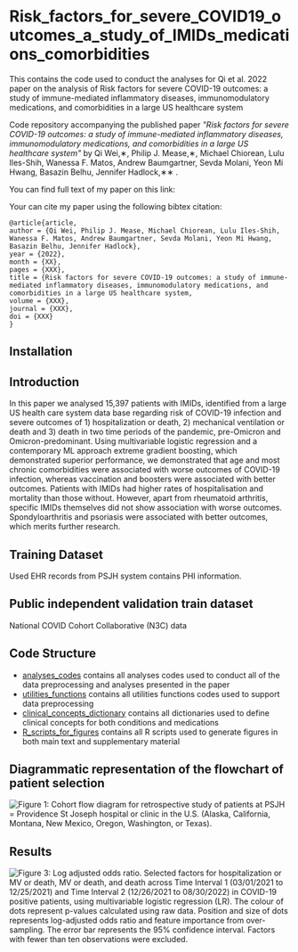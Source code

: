 # Risk_factors_for_severe_COVID19_outcomes_a_study_of_IMIDs_medications_comorbidities

This contains the code used to conduct the analyses for Qi et al. 2022 paper on the analysis of Risk factors for severe COVID-19 outcomes: a study of immune-mediated inflammatory diseases, immunomodulatory medications, and comorbidities in a large US healthcare system

Code repository accompanying the published paper *"Risk factors for severe COVID-19 outcomes: a study of immune-mediated inflammatory diseases, immunomodulatory medications, and comorbidities in a large US healthcare system"* by Qi Wei,∗, Philip J. Mease,∗, Michael Chiorean, Lulu Iles-Shih, Wanessa F. Matos, Andrew Baumgartner, Sevda Molani, Yeon Mi Hwang, Basazin Belhu, Jennifer Hadlock,∗∗ *<Jornual name>*.

You can find full text of my paper on this link: <DOI link>

Your can cite my paper using the following bibtex citation:
```
@article{article,
author = {Qi Wei, Philip J. Mease, Michael Chiorean, Lulu Iles-Shih, Wanessa F. Matos, Andrew Baumgartner, Sevda Molani, Yeon Mi Hwang, Basazin Belhu, Jennifer Hadlock},
year = {2022},
month = {XX},
pages = {XXX},
title = {Risk factors for severe COVID-19 outcomes: a study of immune-mediated inflammatory diseases, immunomodulatory medications, and comorbidities in a large US healthcare system,
volume = {XXX},
journal = {XXX},
doi = {XXX}
}
```

## Installation

## Introduction
In this paper we analysed 15,397 patients with IMIDs, identified from a large US health care system data base regarding risk of COVID-19 infection and severe outcomes of 1) hospitalization or death, 2) mechanical ventilation or death and 3) death in two time periods of the pandemic, pre-Omicron and Omicron-predominant. Using multivariable logistic regression and a contemporary ML approach extreme gradient boosting, which demonstrated superior performance, we demonstrated that age and most chronic comorbidities were associated with worse outcomes of COVID-19 infection, whereas vaccination and boosters were associated with better outcomes. Patients with IMIDs had higher rates of hospitalisation and mortality than those without. However, apart from rheumatoid arthritis, specific IMIDs themselves did not show association with worse outcomes. Spondyloarthritis and psoriasis were associated with better outcomes, which merits further research. 

## Training Dataset
Used EHR records from PSJH system contains PHI information.

## Public independent validation train dataset
National COVID Cohort Collaborative (N3C) data

## Code Structure
* [analyses_codes](https://github.com/Qi-ISB/Risk_factors_for_severe_COVID19_outcomes_a_study_of_IMIDs_medications_comorbidities/tree/main/analyses_codes) contains all analyses codes used to conduct all of the data preprocessing and analyses presented in the paper
* [utilities_functions](https://github.com/Qi-ISB/Risk_factors_for_severe_COVID19_outcomes_a_study_of_IMIDs_medications_comorbidities/tree/main/utilities_functions) contains all utilities functions codes used to support data preprocessing
* [clinical_concepts_dictionary](https://github.com/Qi-ISB/Risk_factors_for_severe_COVID19_outcomes_a_study_of_IMIDs_medications_comorbidities/tree/main/clinical_concepts_dictionary) contains all dictionaries used to define clinical concepts for both conditions and medications
* [R_scripts_for_figures](https://github.com/Qi-ISB/Risk_factors_for_severe_COVID19_outcomes_a_study_of_IMIDs_medications_comorbidities/tree/main/R_scripts_for_figures) contains all R scripts used to generate figures in both main text and supplementary material

## Diagrammatic representation of the flowchart of patient selection
![Figure 1: Cohort flow diagram for retrospective study of patients at PSJH = Providence St Joseph hospital or clinic in the U.S. (Alaska, California, Montana, New Mexico, Oregon, Washington, or Texas).](https://github.com/Qi-ISB/Risk_factors_for_severe_COVID19_outcomes_a_study_of_IMIDs_medications_comorbidities/blob/main/images/figure1.png)

## Results
![Figure 3: Log adjusted odds ratio. Selected factors for hospitalization or MV or death, MV or death, and death across Time Interval 1 (03/01/2021 to 12/25/2021) and Time Interval 2 (12/26/2021 to 08/30/2022) in COVID-19 positive patients, using multivariable logistic regression (LR). The colour of dots represent p-values calculated using raw data. Position and size of dots represents log-adjusted odds ratio and feature importance from over-sampling. The error bar represents the 95% confidence interval. Factors with fewer than ten observations were excluded.](https://github.com/Qi-ISB/Risk_factors_for_severe_COVID19_outcomes_a_study_of_IMIDs_medications_comorbidities/blob/main/images/figure3_LR_results.png)

